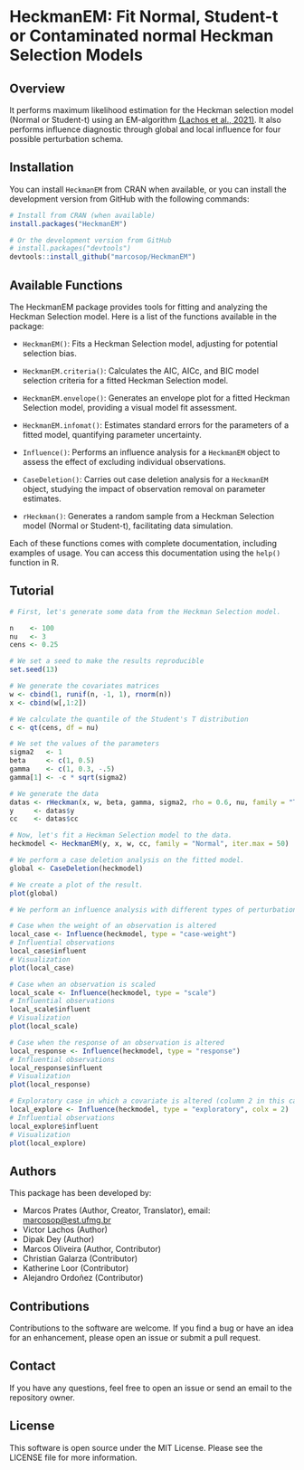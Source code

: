 
# HeckmanEM: Fit Normal, Student-t or Contaminated normal Heckman Selection Models

## Overview

It performs maximum likelihood estimation for the Heckman selection
model (Normal or Student-t) using an EM-algorithm [(Lachos et al.,
2021)](https://doi.org/10.1016/j.jmva.2021.104737). It also performs
influence diagnostic through global and local influence for four
possible perturbation schema.

## Installation

You can install `HeckmanEM` from CRAN when available, or you can install
the development version from GitHub with the following commands:

``` r
# Install from CRAN (when available)
install.packages("HeckmanEM")

# Or the development version from GitHub
# install.packages("devtools")
devtools::install_github("marcosop/HeckmanEM")
```

## Available Functions

The HeckmanEM package provides tools for fitting and analyzing the
Heckman Selection model. Here is a list of the functions available in
the package:

- `HeckmanEM()`: Fits a Heckman Selection model, adjusting for potential
  selection bias.

- `HeckmanEM.criteria()`: Calculates the AIC, AICc, and BIC model
  selection criteria for a fitted Heckman Selection model.

- `HeckmanEM.envelope()`: Generates an envelope plot for a fitted
  Heckman Selection model, providing a visual model fit assessment.

- `HeckmanEM.infomat()`: Estimates standard errors for the parameters of
  a fitted model, quantifying parameter uncertainty.

- `Influence()`: Performs an influence analysis for a `HeckmanEM` object
  to assess the effect of excluding individual observations.

- `CaseDeletion()`: Carries out case deletion analysis for a `HeckmanEM`
  object, studying the impact of observation removal on parameter
  estimates.

- `rHeckman()`: Generates a random sample from a Heckman Selection model
  (Normal or Student-t), facilitating data simulation.

Each of these functions comes with complete documentation, including
examples of usage. You can access this documentation using the `help()`
function in R.

## Tutorial

``` r
# First, let's generate some data from the Heckman Selection model.

n    <- 100
nu   <- 3
cens <- 0.25

# We set a seed to make the results reproducible
set.seed(13)

# We generate the covariates matrices
w <- cbind(1, runif(n, -1, 1), rnorm(n))
x <- cbind(w[,1:2])

# We calculate the quantile of the Student's T distribution
c <- qt(cens, df = nu)

# We set the values of the parameters
sigma2   <- 1
beta     <- c(1, 0.5)
gamma    <- c(1, 0.3, -.5)
gamma[1] <- -c * sqrt(sigma2)

# We generate the data
datas <- rHeckman(x, w, beta, gamma, sigma2, rho = 0.6, nu, family = "T")
y     <- datas$y
cc    <- datas$cc

# Now, let's fit a Heckman Selection model to the data.
heckmodel <- HeckmanEM(y, x, w, cc, family = "Normal", iter.max = 50)

# We perform a case deletion analysis on the fitted model.
global <- CaseDeletion(heckmodel)

# We create a plot of the result.
plot(global)

# We perform an influence analysis with different types of perturbations.

# Case when the weight of an observation is altered
local_case <- Influence(heckmodel, type = "case-weight")
# Influential observations
local_case$influent 
# Visualization
plot(local_case)

# Case when an observation is scaled
local_scale <- Influence(heckmodel, type = "scale")
# Influential observations
local_scale$influent
# Visualization
plot(local_scale)

# Case when the response of an observation is altered
local_response <- Influence(heckmodel, type = "response")
# Influential observations
local_response$influent
# Visualization
plot(local_response)

# Exploratory case in which a covariate is altered (column 2 in this case)
local_explore <- Influence(heckmodel, type = "exploratory", colx = 2)
# Influential observations
local_explore$influent
# Visualization
plot(local_explore)
```

## Authors

This package has been developed by:

- Marcos Prates (Author, Creator, Translator), email:
  <marcosop@est.ufmg.br>
- Victor Lachos (Author)
- Dipak Dey (Author)
- Marcos Oliveira (Author, Contributor)
- Christian Galarza (Contributor)
- Katherine Loor (Contributor)
- Alejandro Ordoñez (Contributor)

## Contributions

Contributions to the software are welcome. If you find a bug or have an
idea for an enhancement, please open an issue or submit a pull request.

## Contact

If you have any questions, feel free to open an issue or send an email
to the repository owner.

## License

This software is open source under the MIT License. Please see the
LICENSE file for more information.

<!-- ## Usage -->
<!-- `library(HeckmanEM)` will load **HeckmanEM**, a function to fit Heckman Selection models. The user can choose between two families of distribution: **Normal** or **Student-t**. -->
<!-- See `?HeckmanEM` for examples. -->
